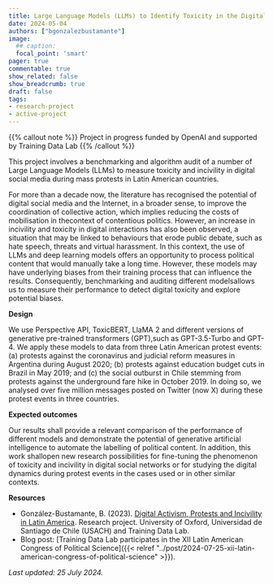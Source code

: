 ```yaml
---
title: Large Language Models (LLMs) to Identify Toxicity in the Digital Sphere during Protest Events in Latin America
date: 2024-05-04
authors: ["bgonzalezbustamante"]
image:
  ## caption: 
  focal_point: 'smart'
pager: true
commentable: true
show_related: false
show_breadcrumb: true
draft: false
tags:
- research-project
- active-project
---
```


{{% callout note %}}
Project in progress funded by OpenAI and supported by Training Data Lab
{{% /callout %}}

This project involves a benchmarking and algorithm audit of a number of Large Language Models (LLMs) to measure toxicity and incivility in digital social media during mass protests in Latin American countries.

<!--more-->

For more than a decade now, the literature has recognised the potential of digital social media and the Internet, in a broader sense, to improve the coordination of collective action, which implies reducing the costs of mobilisation in thecontext of contentious politics. However, an increase in incivility and toxicity in digital interactions has also been observed, a situation that may be linked to behaviours that erode public debate, such as hate speech, threats and virtual harassment. In this context, the use of LLMs and deep learning models offers an opportunity to process political content that would manually take a long time. However, these models may have underlying biases from their training process that can influence the results. Consequently, benchmarking and auditing different modelsallows us to measure their performance to detect digital toxicity and explore potential biases.

**Design**

We use Perspective API, ToxicBERT, LlaMA 2 and different versions of generative pre-trained transformers (GPT),such as GPT-3.5-Turbo and GPT-4. We apply these models to data from three Latin American protest events: (a) protests against the coronavirus and judicial reform measures in Argentina during August 2020; (b) protests against education budget cuts in Brazil in May 2019; and (c) the social outburst in Chile stemming from protests against the underground fare hike in October 2019. In doing so, we analysed over five million messages posted on Twitter (now X) during these protest events in three countries.

**Expected outcomes**

Our results shall provide a relevant comparison of the performance of different models and demonstrate the potential of generative artificial intelligence to automate the labelling of political content. In addition, this work shallopen new research possibilities for fine-tuning the phenomenon of toxicity and incivility in digital social networks or for studying the digital dynamics during protest events in the cases used or in other similar contexts.

**Resources**

* González-Bustamante, B. (2023). [Digital Activism, Protests and Incivility in Latin America](https://doi.org/10.17605/OSF.IO/Q4G6P). Research project. University of Oxford, Universidad de Santiago de Chile (USACH) and Training Data Lab.
* Blog post: [Training Data Lab participates in the XII Latin American Congress of Political Science]({{< relref "../post/2024-07-25-xii-latin-american-congress-of-political-science" >}}).

_Last updated: 25 July 2024._